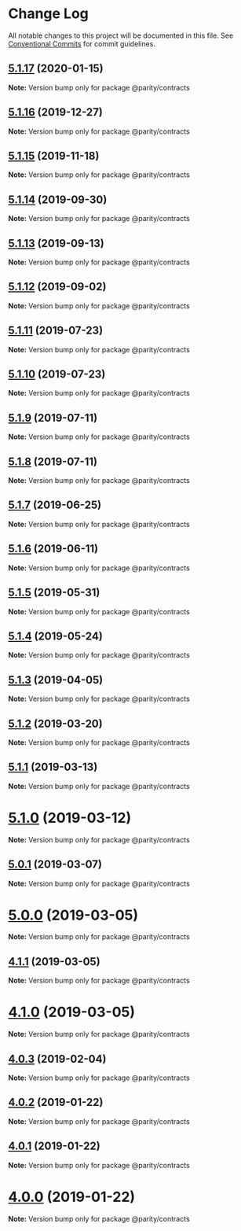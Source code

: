 # Change Log

All notable changes to this project will be documented in this file.
See [Conventional Commits](https://conventionalcommits.org) for commit guidelines.

## [5.1.17](https://github.com/paritytech/js-libs/tree/master/packages/contracts/compare/v5.1.16...v5.1.17) (2020-01-15)

**Note:** Version bump only for package @parity/contracts





## [5.1.16](https://github.com/paritytech/js-libs/tree/master/packages/contracts/compare/v5.1.15...v5.1.16) (2019-12-27)

**Note:** Version bump only for package @parity/contracts





## [5.1.15](https://github.com/paritytech/js-libs/tree/master/packages/contracts/compare/v5.1.14...v5.1.15) (2019-11-18)

**Note:** Version bump only for package @parity/contracts





## [5.1.14](https://github.com/paritytech/js-libs/tree/master/packages/contracts/compare/v5.1.13...v5.1.14) (2019-09-30)

**Note:** Version bump only for package @parity/contracts





## [5.1.13](https://github.com/paritytech/js-libs/tree/master/packages/contracts/compare/v5.1.12...v5.1.13) (2019-09-13)

**Note:** Version bump only for package @parity/contracts





## [5.1.12](https://github.com/paritytech/js-libs/tree/master/packages/contracts/compare/v5.1.11...v5.1.12) (2019-09-02)

**Note:** Version bump only for package @parity/contracts





## [5.1.11](https://github.com/paritytech/js-libs/tree/master/packages/contracts/compare/v5.1.10...v5.1.11) (2019-07-23)

**Note:** Version bump only for package @parity/contracts





## [5.1.10](https://github.com/paritytech/js-libs/tree/master/packages/contracts/compare/v5.1.9...v5.1.10) (2019-07-23)

**Note:** Version bump only for package @parity/contracts





## [5.1.9](https://github.com/paritytech/js-libs/tree/master/packages/contracts/compare/v5.1.8...v5.1.9) (2019-07-11)

**Note:** Version bump only for package @parity/contracts





## [5.1.8](https://github.com/paritytech/js-libs/tree/master/packages/contracts/compare/v5.1.7...v5.1.8) (2019-07-11)

**Note:** Version bump only for package @parity/contracts





## [5.1.7](https://github.com/paritytech/js-libs/tree/master/packages/contracts/compare/v5.1.6...v5.1.7) (2019-06-25)

**Note:** Version bump only for package @parity/contracts





## [5.1.6](https://github.com/paritytech/js-libs/tree/master/packages/contracts/compare/v5.1.5...v5.1.6) (2019-06-11)

**Note:** Version bump only for package @parity/contracts





## [5.1.5](https://github.com/paritytech/js-libs/tree/master/packages/contracts/compare/v5.1.4...v5.1.5) (2019-05-31)

**Note:** Version bump only for package @parity/contracts





## [5.1.4](https://github.com/paritytech/js-libs/tree/master/packages/contracts/compare/v5.1.3...v5.1.4) (2019-05-24)

**Note:** Version bump only for package @parity/contracts





## [5.1.3](https://github.com/paritytech/js-libs/tree/master/packages/contracts/compare/v5.1.2...v5.1.3) (2019-04-05)

**Note:** Version bump only for package @parity/contracts





## [5.1.2](https://github.com/paritytech/js-libs/tree/master/packages/contracts/compare/v5.1.1...v5.1.2) (2019-03-20)

**Note:** Version bump only for package @parity/contracts





## [5.1.1](https://github.com/paritytech/js-libs/tree/master/packages/contracts/compare/v5.1.0...v5.1.1) (2019-03-13)

**Note:** Version bump only for package @parity/contracts





# [5.1.0](https://github.com/paritytech/js-libs/tree/master/packages/contracts/compare/v5.0.1...v5.1.0) (2019-03-12)

**Note:** Version bump only for package @parity/contracts





## [5.0.1](https://github.com/paritytech/js-libs/tree/master/packages/contracts/compare/v5.0.0...v5.0.1) (2019-03-07)

**Note:** Version bump only for package @parity/contracts





# [5.0.0](https://github.com/paritytech/js-libs/tree/master/packages/contracts/compare/v4.1.1...v5.0.0) (2019-03-05)

**Note:** Version bump only for package @parity/contracts





## [4.1.1](https://github.com/paritytech/js-libs/tree/master/packages/contracts/compare/v4.1.0...v4.1.1) (2019-03-05)

**Note:** Version bump only for package @parity/contracts





# [4.1.0](https://github.com/paritytech/js-libs/tree/master/packages/contracts/compare/v4.0.3...v4.1.0) (2019-03-05)

**Note:** Version bump only for package @parity/contracts





## [4.0.3](https://github.com/paritytech/js-libs/tree/master/packages/contracts/compare/v4.0.2...v4.0.3) (2019-02-04)

**Note:** Version bump only for package @parity/contracts





## [4.0.2](https://github.com/paritytech/js-libs/tree/master/packages/contracts/compare/v4.0.1...v4.0.2) (2019-01-22)

**Note:** Version bump only for package @parity/contracts





## [4.0.1](https://github.com/paritytech/js-libs/tree/master/packages/contracts/compare/v4.0.0...v4.0.1) (2019-01-22)

**Note:** Version bump only for package @parity/contracts





# [4.0.0](https://github.com/paritytech/js-libs/tree/master/packages/contracts/compare/v3.0.31...v4.0.0) (2019-01-22)

**Note:** Version bump only for package @parity/contracts
